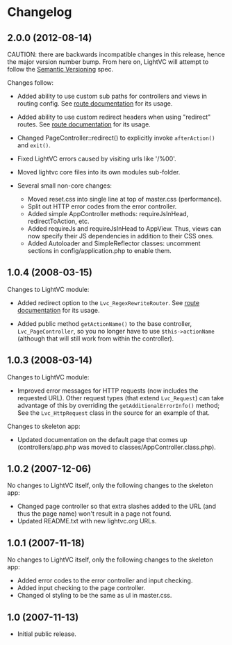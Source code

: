 Changelog
=========

2.0.0 (2012-08-14)
------------------

CAUTION: there are backwards incompatible changes in this release, hence the major version number bump.  From here on, LightVC will attempt to follow the [Semantic Versioning](http://semver.org/) spec.

Changes follow:

* Added ability to use custom sub paths for controllers and views in routing config.  See [route documentation](docs/user_guide/configuration/routes.md) for its usage.

* Added ability to use custom redirect headers when using "redirect" routes.  See [route documentation](docs/user_guide/configuration/routes.md) for its usage.

* Changed PageController::redirect() to explicitly invoke `afterAction()` and `exit()`.

* Fixed LightVC errors caused by visiting urls like '/%00'.

* Moved lightvc core files into its own modules sub-folder.

* Several small non-core changes:
	* Moved reset.css into single line at top of master.css (performance).
	* Split out HTTP error codes from the error controller.
	* Added simple AppController methods: requireJsInHead, redirectToAction, etc.
	* Added requireJs and requireJsInHead to AppView.  Thus, views can now specify their JS dependencies in addition to their CSS ones.
	* Added Autoloader and SimpleReflector classes: uncomment sections in config/application.php to enable them.


1.0.4 (2008-03-15)
------------------

Changes to LightVC module:

* Added redirect option to the `Lvc_RegexRewriteRouter`.  See [route documentation](docs/user_guide/configuration/routes.md) for its usage.

* Added public method `getActionName()` to the base controller, `Lvc_PageController`, so you no longer have to use `$this->actionName` (although that will still work from within the controller).


1.0.3 (2008-03-14)
------------------

Changes to LightVC module:

* Improved error messages for HTTP requests (now includes the requested URL).  Other request types (that extend `Lvc_Request`) can take advantage of this by overriding the `getAdditionalErrorInfo()` method; See the `Lvc_HttpRequest` class in the source for an example of that.

Changes to skeleton app:

* Updated documentation on the default page that comes up (controllers/app.php was moved to classes/AppController.class.php).


1.0.2 (2007-12-06)
------------------

No changes to LightVC itself, only the following changes to the skeleton app:

* Changed page controller so that extra slashes added to the URL (and thus the page name) won't result in a page not found.
* Updated README.txt with new lightvc.org URLs.


1.0.1 (2007-11-18)
------------------

No changes to LightVC itself, only the following changes to the skeleton app:

* Added error codes to the error controller and input checking.
* Added input checking to the page controller.
* Changed ol styling to be the same as ul in master.css.


1.0 (2007-11-13)
----------------

* Initial public release.

